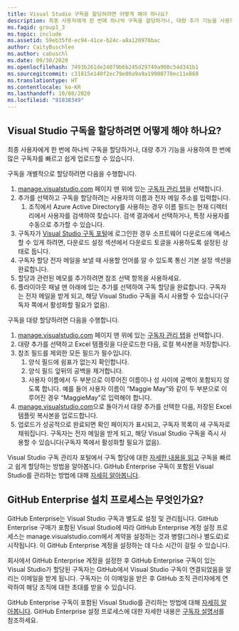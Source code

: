 ```yaml
---
title: Visual Studio 구독을 할당하려면 어떻게 해야 하나요?
description: 최종 사용자에게 한 번에 하나씩 구독을 할당하거나, 대량 추가 기능을 사용하여 한 번에 많은...
ms.faqid: group1_3
ms.topic: include
ms.assetid: 59eb35fd-ec94-41ce-b24c-a8a120976bac
author: CaityBuschlen
ms.author: cabuschl
ms.date: 09/30/2020
ms.openlocfilehash: 7493b261de24079b6b245d29749a908c54d341b1
ms.sourcegitcommit: c31815e140f2ec79e00a9a9a19900778ec11e860
ms.translationtype: HT
ms.contentlocale: ko-KR
ms.lasthandoff: 10/08/2020
ms.locfileid: "91838349"
---
```

## <a name="how-do-i-assign-visual-studio-subscriptions"></a>Visual Studio 구독을 할당하려면 어떻게 해야 하나요?

최종 사용자에게 한 번에 하나씩 구독을 할당하거나, 대량 추가 기능을 사용하여 한 번에 많은 구독자를 빠르고 쉽게 업로드할 수 있습니다.

구독을 개별적으로 할당하려면 다음을 수행합니다.

1. [manage.visualstudio.com](https://manage.visualstudio.com) 페이지 맨 위에 있는 [구독자 관리 탭](https://manage.visualstudio.com/subscribers)을 선택합니다.
2. 추가를 선택하고 구독을 할당하려는 사용자의 이름과 전자 메일 주소를 입력합니다.
    1. 조직에서 Azure Active Directory를 사용하는 경우 이름 필드는 현재 디렉터리에서 사용자를 검색하여 찾습니다. 검색 결과에서 선택하거나, 특정 사용자를 수동으로 추가할 수 있습니다.
3. 구독자가 [Visual Studio 구독 포털](https://my.visualstudio.com/)에 로그인한 경우 소프트웨어 다운로드에 액세스할 수 있게 하려면, 다운로드 설정 섹션에서 다운로드 토글을 사용하도록 설정된 상태로 둡니다.
4. 구독자 할당 전자 메일을 보낼 때 사용할 언어를 알 수 있도록 통신 기본 설정 섹션을 완료합니다.
5. 할당과 관련된 메모를 추가하려면 참조 선택 항목을 사용하세요.
6. 플라이아웃 패널 맨 아래에 있는 추가를 선택하여 구독 할당을 완료합니다. 구독자는 전자 메일을 받게 되고, 해당 Visual Studio 구독을 즉시 사용할 수 있습니다(구독자 쪽에서 활성화할 필요가 없음).

구독을 대량 할당하려면 다음을 수행합니다.

1. [manage.visualstudio.com](https://manage.visualstudio.com) 페이지 맨 위에 있는 [구독자 관리 탭](https://manage.visualstudio.com/subscribers)을 선택합니다.
2. 대량 추가를 선택하고 Excel 템플릿을 다운로드한 다음, 로컬 복사본을 저장합니다.
3. 참조 필드를 제외한 모든 필드가 필수입니다.
    1. 양식 필드에 쉼표가 없는지 확인합니다.
    2. 양식 필드 앞뒤의 공백을 제거합니다.
    3. 사용자 이름에서 두 부분으로 이루어진 이름이나 성 사이에 공백이 포함되지 않도록 합니다. 예를 들어 사용자 이름이 “Maggie May”와 같이 두 부분으로 이루어진 경우 “MaggieMay”로 입력해야 합니다.
4. [manage.visualstudio.com](https://manage.visualstudio.com)으로 돌아가서 대량 추가를 선택한 다음, 저장된 Excel 템플릿 복사본을 업로드합니다.
5. 업로드가 성공적으로 완료되면 확인 페이지가 표시되고, 구독자 목록이 새 구독자로 채워집니다. 구독자는 전자 메일을 받게 되고, 해당 Visual Studio 구독을 즉시 사용할 수 있습니다(구독자 쪽에서 활성화할 필요가 없음).

Visual Studio 구독 관리자 포털에서 구독 할당에 대한 [자세한 내용을 읽고](../../../../assign-license.md#add-a-single-subscriber) 구독을 빠르고 쉽게 할당하는 방법을 알아봅니다.  GitHub Enterprise 구독이 포함된 Visual Studio를 관리하는 방법에 대해 [자세히 알아봅니다](../../../../assign-github.md). 

## <a name="what-is-the-github-enterprise-setup-process"></a>GitHub Enterprise 설치 프로세스는 무엇인가요? 

GitHub Enterprise는 Visual Studio 구독과 별도로 설정 및 관리됩니다. GitHub Enterprise 구매가 포함된 Visual Studio에 따라 GitHub Enterprise 계정 설정 프로세스는 manage.visualstudio.com에서 계약을 설정하는 것과 병렬(그러나 별도로)로 시작됩니다. 이 GitHub Enterprise 계정을 설정하는 데 다소 시간이 걸릴 수 있습니다.  

회사에서 GitHub Enterprise 계정을 설정한 후 GitHub Enterprise 구독이 있는 Visual Studio가 할당된 구독자는 GitHub에서 Visual Studio 구독이 연결되었음을 알리는 이메일을 받게 됩니다. 구독자는 이 이메일을 받은 후 GitHub 조직 관리자에게 연락하여 해당 조직에 대한 초대를 받을 수 있습니다. 

GitHub Enterprise 구독이 포함된 Visual Studio를 관리하는 방법에 대해 [자세히 알아봅니다](../../../../assign-github.md). GitHub Enterprise 설정 프로세스에 대한 자세한 내용은 [구독자 설명서](../../../../access-github.md)를 참조하세요. 
